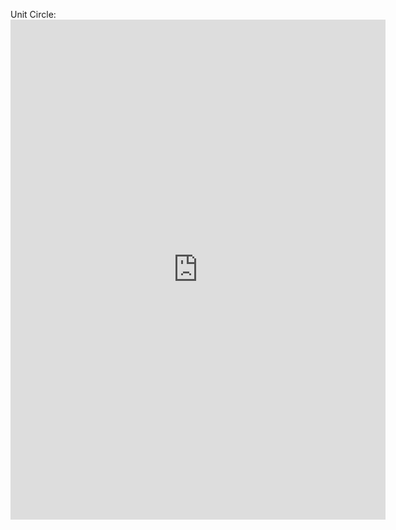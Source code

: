 Unit Circle:
<embed src="https://www.youtube.com/embed/Jee2OFAbnOQ" allowfullscreen="true" width="600" height="800"></embed>
